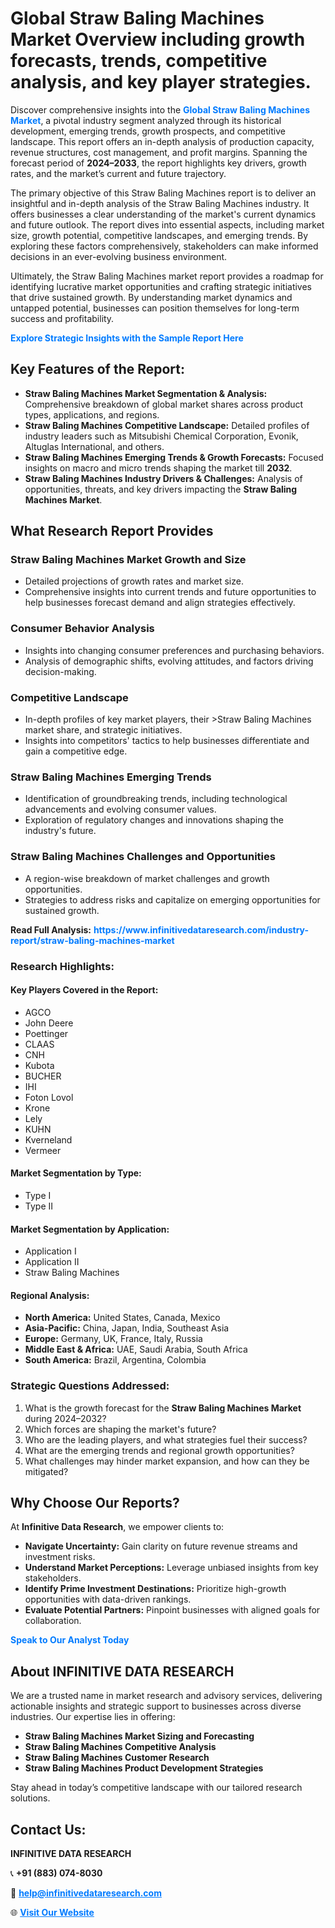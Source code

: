 <h1>Global Straw Baling Machines Market Overview including growth forecasts, trends, competitive analysis, and key player strategies.</h1>
<p>
Discover comprehensive insights into the 
<a href="https://www.infinitivedataresearch.com/industry-report/straw-baling-machines-market" rel="dofollow" style="color: #007BFF; text-decoration: none;"><strong>Global Straw Baling Machines Market</strong></a>, a pivotal industry segment analyzed through its historical development, emerging trends, growth prospects, and competitive landscape. This report offers an in-depth analysis of production capacity, revenue structures, cost management, and profit margins. Spanning the forecast period of <strong>2024–2033</strong>, the report highlights key drivers, growth rates, and the market’s current and future trajectory.
</p>
<p>
The primary objective of this Straw Baling Machines report is to deliver an insightful and in-depth analysis of the Straw Baling Machines industry. It offers businesses a clear understanding of the market's current dynamics and future outlook. The report dives into essential aspects, including market size, growth potential, competitive landscapes, and emerging trends. By exploring these factors comprehensively, stakeholders can make informed decisions in an ever-evolving business environment.
</p>
<p>
Ultimately, the Straw Baling Machines market report provides a roadmap for identifying lucrative market opportunities and crafting strategic initiatives that drive sustained growth. By understanding market dynamics and untapped potential, businesses can position themselves for long-term success and profitability.
</p>
<p>
<a href="https://www.infinitivedataresearch.com/request-sample/reportId=112676" style="color: #007BFF; text-decoration: none;"><strong>Explore Strategic Insights with the Sample Report Here</strong></a>
</p>

<h2>Key Features of the Report:</h2>
<ul>
<li><strong>Straw Baling Machines Market Segmentation & Analysis:</strong> Comprehensive breakdown of global market shares across product types, applications, and regions.</li>
<li><strong>Straw Baling Machines Competitive Landscape:</strong> Detailed profiles of industry leaders such as Mitsubishi Chemical Corporation, Evonik, Altuglas International, and others.</li>
<li><strong>Straw Baling Machines Emerging Trends & Growth Forecasts:</strong> Focused insights on macro and micro trends shaping the market till <strong>2032</strong>.</li>
<li><strong>Straw Baling Machines Industry Drivers & Challenges:</strong> Analysis of opportunities, threats, and key drivers impacting the <strong>Straw Baling Machines Market</strong>.</li>
</ul>

<h2>What Research Report Provides</h2>
<h3>Straw Baling Machines Market Growth and Size</h3>
<ul>
<li>Detailed projections of growth rates and market size.</li>
<li>Comprehensive insights into current trends and future opportunities to help businesses forecast demand and align strategies effectively.</li>
</ul>

<h3>Consumer Behavior Analysis</h3>
<ul>
<li>Insights into changing consumer preferences and purchasing behaviors.</li>
<li>Analysis of demographic shifts, evolving attitudes, and factors driving decision-making.</li>
</ul>

<h3>Competitive Landscape</h3>
<ul>
<li>In-depth profiles of key market players, their >Straw Baling Machines market share, and strategic initiatives.</li>
<li>Insights into competitors' tactics to help businesses differentiate and gain a competitive edge.</li>
</ul>

<h3>Straw Baling Machines Emerging Trends</h3>
<ul>
<li>Identification of groundbreaking trends, including technological advancements and evolving consumer values.</li>
<li>Exploration of regulatory changes and innovations shaping the industry's future.</li>
</ul>

<h3>Straw Baling Machines Challenges and Opportunities</h3>
<ul>
<li>A region-wise breakdown of market challenges and growth opportunities.</li>
<li>Strategies to address risks and capitalize on emerging opportunities for sustained growth.</li>
</ul>
<p><strong>Read Full Analysis:</strong> <a href="https://www.infinitivedataresearch.com/industry-report/straw-baling-machines-market" rel="dofollow" style="color: #007BFF; text-decoration: none;"><strong>https://www.infinitivedataresearch.com/industry-report/straw-baling-machines-market</strong></a></p>
<h3>Research Highlights:</h3>
<h4>Key Players Covered in the Report:</h4>
<ul><li>AGCO</li><li>John Deere</li><li>Poettinger</li><li>CLAAS</li><li>CNH</li><li>Kubota</li><li>BUCHER</li><li>IHI</li><li>Foton Lovol</li><li>Krone</li><li>Lely</li><li>KUHN</li><li>Kverneland</li><li>Vermeer</li></ul>
<h4>Market Segmentation by Type:</h4>
<ul><li>Type I</li><li>Type II</li></ul>
<h4>Market Segmentation by Application:</h4>
<ul><li>Application I</li><li>Application II</li><li>Straw Baling Machines</li></ul>

<h4>Regional Analysis:</h4>
<ul>
<li><strong>North America:</strong> United States, Canada, Mexico</li>
<li><strong>Asia-Pacific:</strong> China, Japan, India, Southeast Asia</li>
<li><strong>Europe:</strong> Germany, UK, France, Italy, Russia</li>
<li><strong>Middle East & Africa:</strong> UAE, Saudi Arabia, South Africa</li>
<li><strong>South America:</strong> Brazil, Argentina, Colombia</li>
</ul>

<h3>Strategic Questions Addressed:</h3>
<ol>
<li>What is the growth forecast for the <strong>Straw Baling Machines Market</strong> during 2024–2032?</li>
<li>Which forces are shaping the market's future?</li>
<li>Who are the leading players, and what strategies fuel their success?</li>
<li>What are the emerging trends and regional growth opportunities?</li>
<li>What challenges may hinder market expansion, and how can they be mitigated?</li>
</ol>

<h2>Why Choose Our Reports?</h2>
<p>At <strong>Infinitive Data Research</strong>, we empower clients to:</p>
<ul>
<li><strong>Navigate Uncertainty:</strong> Gain clarity on future revenue streams and investment risks.</li>
<li><strong>Understand Market Perceptions:</strong> Leverage unbiased insights from key stakeholders.</li>
<li><strong>Identify Prime Investment Destinations:</strong> Prioritize high-growth opportunities with data-driven rankings.</li>
<li><strong>Evaluate Potential Partners:</strong> Pinpoint businesses with aligned goals for collaboration.</li>
</ul>
<p><a href="https://www.infinitivedataresearch.com/industry-report/straw-baling-machines-market" rel="dofollow" style="color: #007BFF; text-decoration: none;"><strong>Speak to Our Analyst Today</strong></a></p>

<h2>About INFINITIVE DATA RESEARCH</h2>
<p>We are a trusted name in market research and advisory services, delivering actionable insights and strategic support to businesses across diverse industries. Our expertise lies in offering:</p>
<ul>
<li><strong>Straw Baling Machines Market Sizing and Forecasting</strong></li>
<li><strong>Straw Baling Machines Competitive Analysis</strong></li>
<li><strong>Straw Baling Machines Customer Research</strong></li>
<li><strong>Straw Baling Machines Product Development Strategies</strong></li>
</ul>
<p>Stay ahead in today’s competitive landscape with our tailored research solutions.</p>

<h2>Contact Us:</h2>
<p><strong>INFINITIVE DATA RESEARCH</strong></p>
<p>📞 <strong>+91 (883) 074-8030</strong></p>
<p>📧 <strong><a href="mailto:help@infinitivedataresearch.com" style="color: #007BFF;">help@infinitivedataresearch.com</a></strong></p>
<p>🌐 <strong><a href="https://www.infinitivedataresearch.com" rel="dofollow" style="color: #007BFF;">Visit Our Website</a></strong></p>